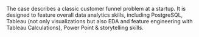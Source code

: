 The case describes a classic customer funnel problem at a startup. 
It is designed to feature overall data analytics skills, including PostgreSQL, Tableau (not only visualizations but also EDA and feature engineering with Tableau Calculations), Power Point & storytelling skills.
